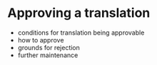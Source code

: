 # Approving a translation

 - conditions for translation being approvable
 - how to approve
 - grounds for rejection
 - further maintenance